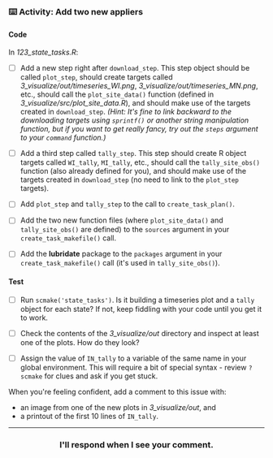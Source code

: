 ### :keyboard: Activity: Add two new appliers

#### Code

In *123_state_tasks.R*:

- [ ] Add a new step right after `download_step`. This step object should be called `plot_step`, should create targets called *3_visualize/out/timeseries_WI.png*, *3_visualize/out/timeseries_MN.png*, etc., should call the `plot_site_data()` function (defined in *3_visualize/src/plot_site_data.R*), and should make use of the targets created in `download_step`.
  _(Hint: It's fine to link backward to the downloading targets using `sprintf()` or another string manipulation function, but if you want to get really fancy, try out the `steps` argument to your `command` function.)_

- [ ] Add a third step called `tally_step`. This step should create R object targets called `WI_tally`, `MI_tally`, etc., should call the `tally_site_obs()` function (also already defined for you), and should make use of the targets created in `download_step` (no need to link to the `plot_step` targets).

- [ ] Add `plot_step` and `tally_step` to the call to `create_task_plan()`.

- [ ] Add the two new function files (where `plot_site_data()` and `tally_site_obs()` are defined) to the `sources` argument in your `create_task_makefile()` call.

- [ ] Add the **lubridate** package to the `packages` argument in your `create_task_makefile()` call (it's used in `tally_site_obs()`).

#### Test

- [ ] Run `scmake('state_tasks')`. Is it building a timeseries plot and a `tally` object for each state? If not, keep fiddling with your code until you get it to work.

- [ ] Check the contents of the *3_visualize/out* directory and inspect at least one of the plots. How do they look?

- [ ] Assign the value of `IN_tally` to a variable of the same name in your global environment. This will require a bit of special syntax - review `?scmake` for clues and ask if you get stuck.

When you're feeling confident, add a comment to this issue with:
* an image from one of the new plots in *3_visualize/out*, and
* a printout of the first 10 lines of `IN_tally`.

<hr><h3 align="center">I'll respond when I see your comment.</h3>
